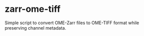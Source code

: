 # zarr-ome-tiff
Simple script to convert OME-Zarr files to OME-TIFF format while preserving channel metadata.
